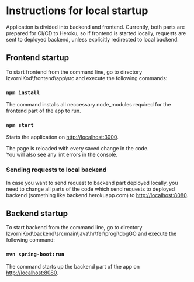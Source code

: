 # Instructions for local startup

Application is divided into backend and frontend. Currently, both parts are prepared for CI/CD to Heroku, 
so if frontend is started locally, requests are sent to deployed backend, unless explicitly redirected to local backend.

## Frontend startup
To start frontend from the command line, go to directory IzvorniKod\frontend\app\src and execute the following commands:

### `npm install`

The command installs all neccessary node_modules required for the frontend part of the app to run.

### `npm start`

Starts the application on [http://localhost:3000](http://localhost:3000).

The page is reloaded with every saved change in the code.\
You will also see any lint errors in the console.

### Sending requests to local backend

In case you want to send request to backend part deployed locally, you need to change all parts of the code which send requests to deployed backend (something like backend.herokuapp.com) to [http://localhost:8080](http://localhost:8080).

## Backend startup

To start backend from the command line, go to directory IzvorniKod\backend\src\main\java\hr\fer\progi\dogGO and execute the following command:

### `mvn spring-boot:run`

The command starts up the backend part of the app on [http://localhost:8080](http://localhost:8080).

